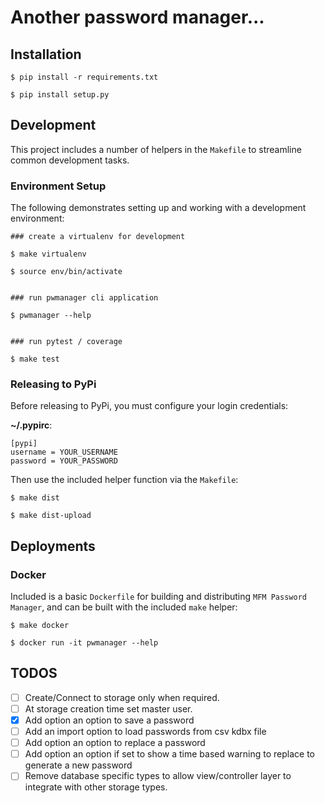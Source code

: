 # Another password manager...

## Installation

```
$ pip install -r requirements.txt

$ pip install setup.py
```

## Development

This project includes a number of helpers in the `Makefile` to streamline common development tasks.

### Environment Setup

The following demonstrates setting up and working with a development environment:

```
### create a virtualenv for development

$ make virtualenv

$ source env/bin/activate


### run pwmanager cli application

$ pwmanager --help


### run pytest / coverage

$ make test
```

### Releasing to PyPi

Before releasing to PyPi, you must configure your login credentials:

**~/.pypirc**:

```
[pypi]
username = YOUR_USERNAME
password = YOUR_PASSWORD
```

Then use the included helper function via the `Makefile`:

```
$ make dist

$ make dist-upload
```

## Deployments

### Docker

Included is a basic `Dockerfile` for building and distributing `MFM Password Manager`, and can be built with the
included `make` helper:

```
$ make docker

$ docker run -it pwmanager --help
```

## TODOS

- [ ] Create/Connect to storage only when required.
- [ ] At storage creation time set master user.
- [x] Add option an option to save a password
- [ ] Add an import option to load passwords from csv kdbx file
- [ ] Add option an option to replace a password
- [ ] Add option an option if set to show a time based warning to replace to generate a new password
- [ ] Remove database specific types to allow view/controller layer to integrate with other storage types.
